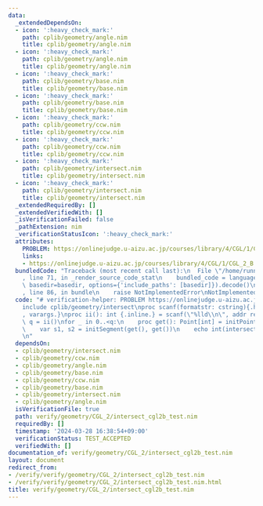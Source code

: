 ```yaml
---
data:
  _extendedDependsOn:
  - icon: ':heavy_check_mark:'
    path: cplib/geometry/angle.nim
    title: cplib/geometry/angle.nim
  - icon: ':heavy_check_mark:'
    path: cplib/geometry/angle.nim
    title: cplib/geometry/angle.nim
  - icon: ':heavy_check_mark:'
    path: cplib/geometry/base.nim
    title: cplib/geometry/base.nim
  - icon: ':heavy_check_mark:'
    path: cplib/geometry/base.nim
    title: cplib/geometry/base.nim
  - icon: ':heavy_check_mark:'
    path: cplib/geometry/ccw.nim
    title: cplib/geometry/ccw.nim
  - icon: ':heavy_check_mark:'
    path: cplib/geometry/ccw.nim
    title: cplib/geometry/ccw.nim
  - icon: ':heavy_check_mark:'
    path: cplib/geometry/intersect.nim
    title: cplib/geometry/intersect.nim
  - icon: ':heavy_check_mark:'
    path: cplib/geometry/intersect.nim
    title: cplib/geometry/intersect.nim
  _extendedRequiredBy: []
  _extendedVerifiedWith: []
  _isVerificationFailed: false
  _pathExtension: nim
  _verificationStatusIcon: ':heavy_check_mark:'
  attributes:
    PROBLEM: https://onlinejudge.u-aizu.ac.jp/courses/library/4/CGL/1/CGL_2_B
    links:
    - https://onlinejudge.u-aizu.ac.jp/courses/library/4/CGL/1/CGL_2_B
  bundledCode: "Traceback (most recent call last):\n  File \"/home/runner/.local/lib/python3.10/site-packages/onlinejudge_verify/documentation/build.py\"\
    , line 71, in _render_source_code_stat\n    bundled_code = language.bundle(stat.path,\
    \ basedir=basedir, options={'include_paths': [basedir]}).decode()\n  File \"/home/runner/.local/lib/python3.10/site-packages/onlinejudge_verify/languages/nim.py\"\
    , line 86, in bundle\n    raise NotImplementedError\nNotImplementedError\n"
  code: "# verification-helper: PROBLEM https://onlinejudge.u-aizu.ac.jp/courses/library/4/CGL/1/CGL_2_B\n\
    include cplib/geometry/intersect\nproc scanf(formatstr: cstring){.header: \"<stdio.h>\"\
    , varargs.}\nproc ii(): int {.inline.} = scanf(\"%lld\\n\", addr result)\n\nvar\
    \ q = ii()\nfor _ in 0..<q:\n    proc get(): Point[int] = initPoint(ii(), ii())\n\
    \    var s1, s2 = initSegment(get(), get())\n    echo int(intersect(s1, s2))\n\
    \n"
  dependsOn:
  - cplib/geometry/intersect.nim
  - cplib/geometry/ccw.nim
  - cplib/geometry/angle.nim
  - cplib/geometry/base.nim
  - cplib/geometry/ccw.nim
  - cplib/geometry/base.nim
  - cplib/geometry/intersect.nim
  - cplib/geometry/angle.nim
  isVerificationFile: true
  path: verify/geometry/CGL_2/intersect_cgl2b_test.nim
  requiredBy: []
  timestamp: '2024-03-28 16:38:54+09:00'
  verificationStatus: TEST_ACCEPTED
  verifiedWith: []
documentation_of: verify/geometry/CGL_2/intersect_cgl2b_test.nim
layout: document
redirect_from:
- /verify/verify/geometry/CGL_2/intersect_cgl2b_test.nim
- /verify/verify/geometry/CGL_2/intersect_cgl2b_test.nim.html
title: verify/geometry/CGL_2/intersect_cgl2b_test.nim
---
```

